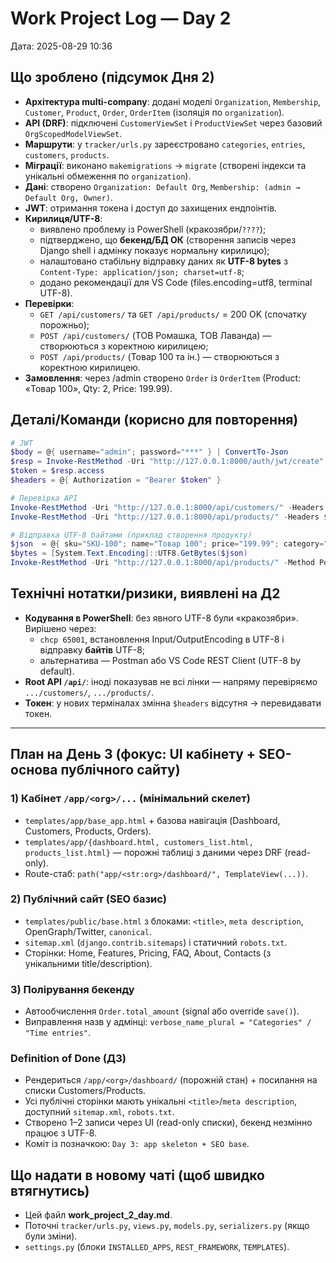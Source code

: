 # Work Project Log — Day 2
Дата: 2025-08-29 10:36

## Що зроблено (підсумок Дня 2)
- **Архітектура multi-company**: додані моделі `Organization`, `Membership`, `Customer`, `Product`, `Order`, `OrderItem` (ізоляція по `organization`).
- **API (DRF)**: підключені `CustomerViewSet` і `ProductViewSet` через базовий `OrgScopedModelViewSet`.
- **Маршрути**: у `tracker/urls.py` зареєстровано `categories`, `entries`, `customers`, `products`.
- **Міграції**: виконано `makemigrations` → `migrate` (створені індекси та унікальні обмеження по `organization`).
- **Дані**: створено `Organization: Default Org`, `Membership: (admin → Default Org, Owner)`.
- **JWT**: отримання токена і доступ до захищених ендпоінтів.
- **Кирилиця/UTF-8**: 
  - виявлено проблему із PowerShell (кракозябри/`????`);
  - підтверджено, що **бекенд/БД ОК** (створення записів через Django shell і адмінку показує нормальну кирилицю);
  - налаштовано стабільну відправку даних як **UTF-8 bytes** з `Content-Type: application/json; charset=utf-8`;
  - додано рекомендації для VS Code (files.encoding=utf8, terminal UTF-8).
- **Перевірки**:
  - `GET /api/customers/` та `GET /api/products/` = 200 OK (спочатку порожньо);
  - `POST /api/customers/` (ТОВ Ромашка, ТОВ Лаванда) — створюються з коректною кирилицею;
  - `POST /api/products/` (Товар 100 та ін.) — створюються з коректною кирилицею.
- **Замовлення**: через /admin створено `Order` із `OrderItem` (Product: «Товар 100», Qty: 2, Price: 199.99).

## Деталі/Команди (корисно для повторення)
```powershell
# JWT
$body = @{ username="admin"; password="***" } | ConvertTo-Json
$resp = Invoke-RestMethod -Uri "http://127.0.0.1:8000/auth/jwt/create" -Method Post -ContentType "application/json" -Body $body
$token = $resp.access
$headers = @{ Authorization = "Bearer $token" }

# Перевірка API
Invoke-RestMethod -Uri "http://127.0.0.1:8000/api/customers/" -Headers $headers
Invoke-RestMethod -Uri "http://127.0.0.1:8000/api/products/" -Headers $headers

# Відправка UTF-8 байтами (приклад створення продукту)
$json  = @{ sku="SKU-100"; name="Товар 100"; price="199.99"; category="Основні" } | ConvertTo-Json -Depth 5 -Compress
$bytes = [System.Text.Encoding]::UTF8.GetBytes($json)
Invoke-RestMethod -Uri "http://127.0.0.1:8000/api/products/" -Method Post -Headers $headers -ContentType "application/json; charset=utf-8" -Body $bytes
```

## Технічні нотатки/ризики, виявлені на Д2
- **Кодування в PowerShell**: без явного UTF-8 були «кракозябри». Вирішено через:
  - `chcp 65001`, встановлення Input/OutputEncoding в UTF-8 і відправку **байтів** UTF-8;
  - альтернатива — Postman або VS Code REST Client (UTF-8 by default).
- **Root API `/api/`**: іноді показував не всі лінки — напряму перевіряємо `.../customers/`, `.../products/`.
- **Токен**: у нових терміналах змінна `$headers` відсутня → перевидавати токен.

---

## План на День 3 (фокус: UI кабінету + SEO-основа публічного сайту)
### 1) Кабінет `/app/<org>/...` (мінімальний скелет)
- `templates/app/base_app.html` + базова навігація (Dashboard, Customers, Products, Orders).
- `templates/app/{dashboard.html, customers_list.html, products_list.html}` — порожні таблиці з даними через DRF (read-only).
- Route-стаб: `path("app/<str:org>/dashboard/", TemplateView(...))`.

### 2) Публічний сайт (SEO базис)
- `templates/public/base.html` з блоками: `<title>`, `meta description`, OpenGraph/Twitter, `canonical`.
- `sitemap.xml` (`django.contrib.sitemaps`) і статичний `robots.txt`.
- Сторінки: Home, Features, Pricing, FAQ, About, Contacts (з унікальними title/description).

### 3) Полірування бекенду
- Автообчислення `Order.total_amount` (signal або override `save()`).
- Виправлення назв у адмінці: `verbose_name_plural = "Categories" / "Time entries"`.

### Definition of Done (Д3)
- Рендериться `/app/<org>/dashboard/` (порожній стан) + посилання на списки Customers/Products.
- Усі публічні сторінки мають унікальні `<title>`/`meta description`, доступний `sitemap.xml`, `robots.txt`.
- Створено 1–2 записи через UI (read-only списки), бекенд незмінно працює з UTF-8.
- Коміт із позначкою: `Day 3: app skeleton + SEO base`.

## Що надати в новому чаті (щоб швидко втягнутись)
- Цей файл **work_project_2_day.md**.
- Поточні `tracker/urls.py`, `views.py`, `models.py`, `serializers.py` (якщо були зміни).
- `settings.py` (блоки `INSTALLED_APPS`, `REST_FRAMEWORK`, `TEMPLATES`).


